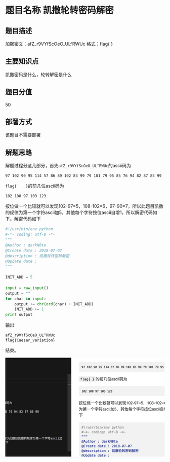 # 题目名称  凯撒轮转密码解密

## 题目描述

加密密文：afZ_r9VYfScOeO_UL^RWUc
格式：flag{ }

## 主要知识点

凯撒密码是什么，轮转解密是什么

## 题目分值

50

## 部署方式

该题目不需要部署

## 解题思路

解题过程分这几部分，首先`afZ_r9VYfScOeO_UL^RWUc`的ascii码为
```
97 102 90 95 114 57 86 89 102 83 99 79 101 79 95 85 76 94 82 87 85 99
```
`flag{    }`的前几位ascii码为
```
102 108 97 103 123
```
按位做一个比较就可以发现102-97=5，108-102=6，97-90=7，所以此题目凯撒的规律为第一个字符ascii加5，其他每个字符按位ascii自增1，所以解密代码如下。解密代码如下
```python
#!/usr/bin/env python
#-*- coding: utf-8 -*-
"""
@Author : darkN0te
@Create date : 2018-07-07
@description : 凯撒轮转密码解密
@Update date :   
"""  

INIT_ADD = 5

input = raw_input()
output = ""
for char in input:
    output += chr(ord(char) + INIT_ADD)
    INIT_ADD += 1
print output
```
输出
```
afZ_r9VYfScOeO_UL^RWUc
flag{Caesar_variation}
```
结束。

![](images/2018-11-02-11-39-49.png)
